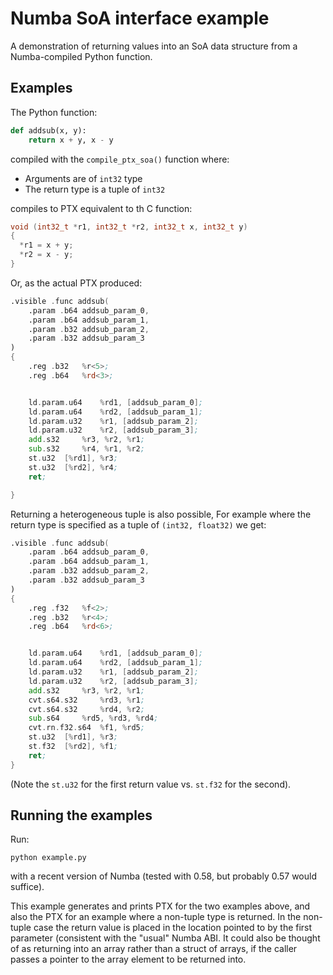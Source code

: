 # Numba SoA interface example

A demonstration of returning values into an SoA data structure from a
Numba-compiled Python function.

## Examples

The Python function:

```python
def addsub(x, y):
    return x + y, x - y
```

compiled with the `compile_ptx_soa()` function where:

- Arguments are of `int32` type
- The return type is a tuple of `int32`

compiles to PTX equivalent to th C function:

```C
void (int32_t *r1, int32_t *r2, int32_t x, int32_t y)
{
  *r1 = x + y;
  *r2 = x - y;
}
```

Or, as the actual PTX produced:

```asm
.visible .func addsub(
	.param .b64 addsub_param_0,
	.param .b64 addsub_param_1,
	.param .b32 addsub_param_2,
	.param .b32 addsub_param_3
)
{
	.reg .b32 	%r<5>;
	.reg .b64 	%rd<3>;


	ld.param.u64 	%rd1, [addsub_param_0];
	ld.param.u64 	%rd2, [addsub_param_1];
	ld.param.u32 	%r1, [addsub_param_2];
	ld.param.u32 	%r2, [addsub_param_3];
	add.s32 	%r3, %r2, %r1;
	sub.s32 	%r4, %r1, %r2;
	st.u32 	[%rd1], %r3;
	st.u32 	[%rd2], %r4;
	ret;

}
```

Returning a heterogeneous tuple is also possible, For example where the return
type is specified as a tuple of `(int32, float32)` we get:

```asm
.visible .func addsub(
	.param .b64 addsub_param_0,
	.param .b64 addsub_param_1,
	.param .b32 addsub_param_2,
	.param .b32 addsub_param_3
)
{
	.reg .f32 	%f<2>;
	.reg .b32 	%r<4>;
	.reg .b64 	%rd<6>;


	ld.param.u64 	%rd1, [addsub_param_0];
	ld.param.u64 	%rd2, [addsub_param_1];
	ld.param.u32 	%r1, [addsub_param_2];
	ld.param.u32 	%r2, [addsub_param_3];
	add.s32 	%r3, %r2, %r1;
	cvt.s64.s32 	%rd3, %r1;
	cvt.s64.s32 	%rd4, %r2;
	sub.s64 	%rd5, %rd3, %rd4;
	cvt.rn.f32.s64 	%f1, %rd5;
	st.u32 	[%rd1], %r3;
	st.f32 	[%rd2], %f1;
	ret;
}
```

(Note the `st.u32` for the first return value vs. `st.f32` for the second).

## Running the examples

Run:

```
python example.py
```

with a recent version of Numba (tested with 0.58, but probably 0.57 would
suffice).

This example generates and prints PTX for the two examples above, and also the
PTX for an example where a non-tuple type is returned. In the non-tuple case the
return value is placed in the location pointed to by the first parameter
(consistent with the "usual" Numba ABI. It could also be thought of as returning
into an array rather than a struct of arrays, if the caller passes a pointer to
the array element to be returned into.

